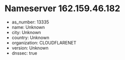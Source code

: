 # Nameserver 162.159.46.182

* as_number: 13335
* name: Unknown
* city: Unknown
* country: Unknown
* organization: CLOUDFLARENET
* version: Unknown
* dnssec: true

